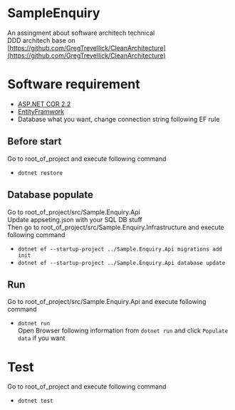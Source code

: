 # SampleEnquiry

An assingment about software architech technical  
DDD architech base on [https://github.com/GregTrevellick/CleanArchitecture](https://github.com/GregTrevellick/CleanArchitecture)


# Software requirement

- [ASP.NET COR 2.2](https://dotnet.microsoft.com/download/dotnet-core/2.2)
- [EntityFramwork](https://docs.microsoft.com/en-us/ef/core/)
- Database what you want, change connection string following EF rule

## Before start
Go to root_of_project and execute following command  
- ```dotnet restore```

## Database populate
Go to root_of_project/src/Sample.Enquiry.Api  
Update appseting.json with your SQL DB stuff  
Then go to  root_of_project/src/Sample.Enquiry.Infrastructure and execute following command  
- ```dotnet ef --startup-project ../Sample.Enquiry.Api migrations add init```
- ```dotnet ef --startup-project ../Sample.Enquiry.Api database update```

## Run
Go to root_of_project/src/Sample.Enquiry.Api and execute following command  
- ```dotnet run```  
Open Browser following information from ```dotnet run``` and click ```Populate data``` if you want

# Test
Go to root_of_project and execute following command  
- ```dotnet test```
